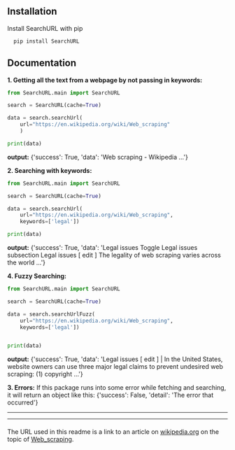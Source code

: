 
## Installation

Install SearchURL with pip

```bash
  pip install SearchURL
```
    
## Documentation

**1. Getting all the text from a webpage by not passing in keywords:**
```python
from SearchURL.main import SearchURL

search = SearchURL(cache=True)

data = search.searchUrl(
    url="https://en.wikipedia.org/wiki/Web_scraping"
    )

print(data)
```
**output:** {'success': True, 'data': 'Web scraping - Wikipedia ...'}

**2. Searching with keywords:**

```python
from SearchURL.main import SearchURL

search = SearchURL(cache=True)

data = search.searchUrl(
    url="https://en.wikipedia.org/wiki/Web_scraping",
    keywords=['legal'])

print(data)
```
**output:** {'success': True, 'data': 'Legal issues Toggle Legal issues subsection Legal issues [ edit ] The legality of web scraping varies across the world ...'}

**4. Fuzzy Searching:**

```python
from SearchURL.main import SearchURL

search = SearchURL(cache=True)

data = search.searchUrlFuzz(
    url="https://en.wikipedia.org/wiki/Web_scraping",
    keywords=['legal'])


print(data)
```
**output:** {'success': True, 'data': 'Legal issues [ edit ] | In the United States, website owners can use three major  legal claims  to prevent undesired web scraping: (1) copyright ...'}

**3. Errors:** If this package runs into some error while fetching and searching, it will return an object like this: 
{'success': False, 'detail': 'The error that occurred'}
***
***

####
The URL used in this readme is a link to an article on [wikipedia.org](https://wikipedia.org) on the topic of [Web_scraping](https://en.wikipedia.org/wiki/Web_scraping).